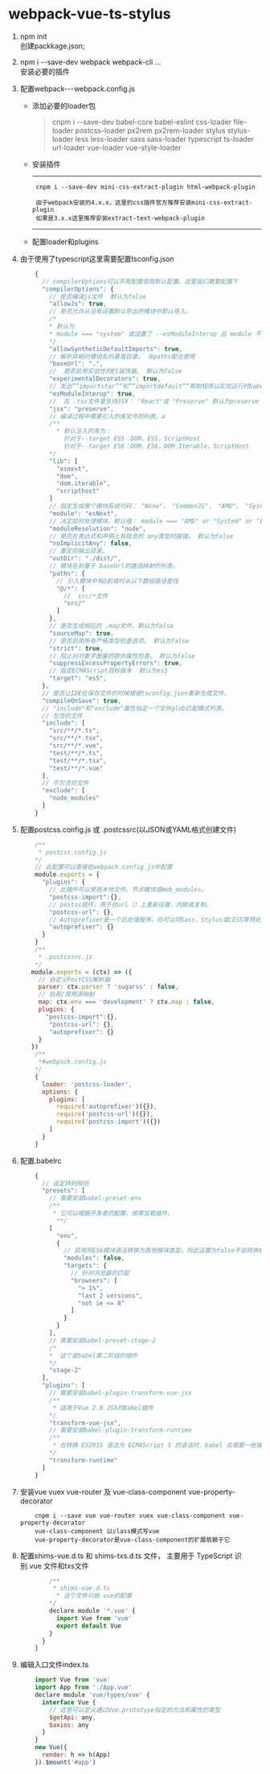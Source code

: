 # webpack-vue-ts-stylus
  1. npm init <br/>
    创建packkage.json;
  2. npm i --save-dev webpack webpack-cli ...<br/>
    安装必要的插件
  3. 配置webpack---webpack.config.js
      -  添加必要的loader包
          > cnpm i --save-dev babel-core babel-eslint css-loader file-loader postcss-loader px2rem px2rem-loader stylus stylus-loader less less-loader sass sass-loader typescript ts-loader url-loader vue-loader vue-style-loader
      -  安装插件
          ***
              cnpm i --save-dev mini-css-extract-plugin html-webpack-plugin

              由于webpack安装的4.x.x，这里的css插件官方推荐安装mini-css-extract-plugin
              如果是3.x.x这里推荐安装extract-text-webpack-plugin
          ***
      -  配置loader和plugins

  4. 由于使用了typescript这里需要配置tsconfig.json
      ```js
          {
            // compilerOptions可以不用配置使用默认配置，这里我们需要配置下
            "compilerOptions": {
              // 是否编译js文件  默认为false
              "allowJs": true,
              // 是否允许从没有设置默认导出的模块中默认导入。
              /*
              * 默认为
              * module === "system" 或设置了 --esModuleInterop 且 module 不为 es2015 / esnext
              */
              "allowSyntheticDefaultImports": true,
              // 解析非相对模块名的基准目录。 与paths配合使用
              "baseUrl": ".",
              //  是否启用实验性的ES装饰器。 默认为false
              "experimentalDecorators": true,
              // 发出”“importstar”“和”“importdefault”“帮助程序以实现运行时babel生态系统兼容性，并启用”“-allowsyntheticdefaultimports”“以实现类型系统兼容性。 默认为false
              "esModuleInterop": true,
              //  在 .tsx文件里支持JSX： "React"或 "Preserve" 默认为preserve
              "jsx": "preserve",
              // 编译过程中需要引入的库文件的列表。a 
              /**
                * 默认注入的库为：
                  针对于--target ES5：DOM，ES5，ScriptHost 
                  针对于--target ES6：DOM，ES6，DOM.Iterable，ScriptHost
              */
              "lib": [
                "esnext",
                "dom",
                "dom.iterable",
                "scripthost"
              ]
              // 指定生成哪个模块系统代码： "None"， "CommonJS"， "AMD"， "System"， "UMD"， "ES6"或 "ES2015"。默认值： target === "ES6" ? "ES6" : "commonjs"
              "module": "esNext",
              // 决定如何处理模块。默认值： module === "AMD" or "System" or "ES6" ? "Classic" : "Node"
              "moduleResolution": "node",
              // 是否在表达式和声明上有隐含的 any类型时报错。 默认为false
              "noImplicitAny": false,
              // 重定向输出目录。
              "outDir": "./dist/",
              // 模块名到基于 baseUrl的路径映射的列表。
              "paths": {
                // 引入模块中有@前缀时从以下数组路径查找
                "@/*": [
                  //  src/*文件
                  "src/"
                ]
              },
              // 是否生成相应的 .map文件。默认为false
              "sourceMap": true,
              // 是否启用所有严格类型检查选项。 默认为false
              "strict": true,
              // 阻止对对象字面量的额外属性检查。 默认为false
              "suppressExcessPropertyErrors": true,
              // 指定ECMAScript目标版本  默认为es3
              "target": "es5",
            },
            // 是否让IDE在保存文件的时候根据tsconfig.json重新生成文件。
            "compileOnSave": true,
            // "include"和"exclude"属性指定一个文件glob匹配模式列表。
            // 包含的文件
            "include": [
              "src/**/*.ts",
              "src/**/*.tsx",
              "src/**/*.vue",
              "test/**/*.ts",
              "test/**/*.tsx",
              "test/**/*.vue"
            ],
            // 不包含的文件
            "exclude": [
              "node_modules"
            ]
          }
      ```
  5. 配置postcss.config.js 或 .postcssrc(以JSON或YAML格式创建文件)
        ```javascript
            /**
             * postcss.config.js
            */
            // 此配置可以直接在webpack.config.js中配置
            module.exports = {
              "plugins": {
                // 此插件可以使用本地文件、节点模块或Web_modules。
                "postcss-import":{},
                // postss插件，用于在url（）上重新设置、内联或复制。
                "postcss-url": {},
                // Autoprefixer是一个后处理程序，你可以同Sass，Stylus或LESS等预处理器共通使用。
                "autoprefixer": {}
              }
            }
            /**
             * .postcssrc.js
            */
           module.exports = (ctx) => ({
             // 自定义PostCSS解析器
             parser: ctx.parser ? 'sugarss' : false,
             // 启用/禁用源映射
             map: ctx.env === 'development' ? ctx.map : false,
             plugins: {
               "postcss-import":{},
                "postcss-url": {},
                "autoprefixer": {}
             }
           })
            /**
             *#webpack.config.js
            */
            {
              loader: 'postcss-loader',
              options: {
                plugins: [
                  require('autoprefixer')({}),
                  require('postcss-url')({}),
                  require('postcss-import')({})
                ]
              }
            }
        ```
  6.  配置.babelrc
      ```js
          {
            // 设定转码规则
            "presets": [
              // 需要安装babel-preset-env
              /**
               * 它可以根据开发者的配置，按需加载插件。
                **/
              [
                "env",
                {
                  // 启用将ES6模块语法转换为其他模块类型。将此设置为false不会转换模块。
                  "modules": false,
                  "targets": {
                    // 针对浏览器的匹配
                    "browsers": [
                      "> 1%",
                      "last 2 versions",
                      "not ie <= 8"
                    ]
                  }
                }
              ],
              // 需要安装babel-preset-stage-2
              /*
              *  这个是babel第二阶段的插件
              */
              "stage-2"
            ],
            "plugins": [
              // 需要安装babel-plugin-transform-vue-jsx
              /**
               * 适用于Vue 2.0 JSX的Babel插件
              */
              "transform-vue-jsx",
              // 需要安装babel-plugin-transform-runtime
              /**
               * 在转换 ES2015 语法为 ECMAScript 5 的语法时，babel 会需要一些辅助函数.babel 默认会将这些辅助函数内联到每一个 js 文件里，这样文件多的时候，项目就会很大。所以 babel 提供了 transform-runtime 来将这些辅助函数“搬”到一个单独的模块 babel-runtime 中，这样做能减小项目文件的大小。
              */
              "transform-runtime"
            ]
          }
      ```

  7. 安装vue vuex vue-router 及 vue-class-component vue-property-decorator
      ```
          cnpm i --save vue vue-router vuex vue-class-component vue-property-decorator
          vue-class-component 以class模式写vue
          vue-property-decorator是vue-class-component的扩展依赖于它
      ```
  8. 配置shims-vue.d.ts 和 shims-txs.d.ts 文件， 主要用于 TypeScript 识别.vue 文件和txs文件
      ```js
              /**
               * shims-vue.d.ts
                * 这个文件只做.vue的配置
              */
              declare module '*.vue' {
                import Vue from 'vue'
                export default Vue
              }
            }
          }
      ```
  9. 编辑入口文件index.ts
      ```js
          import Vue from 'vue'
          import App from './App.vue'
          declare module 'vue/types/vue' {
            interface Vue {
              // 这里可以定义通过Vue.prototype指定的方法和属性的类型
              $getApi: any,
              $axios: any    
            }
          }
          new Vue({
            render: h => h(App)
          }).$mount('#app')
      ```
